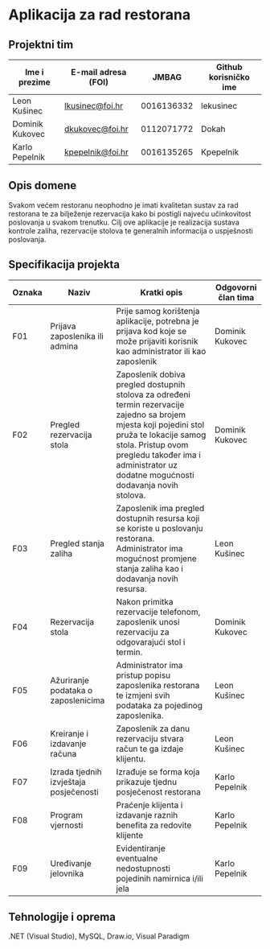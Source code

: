 # Aplikacija za rad restorana

## Projektni tim

Ime i prezime | E-mail adresa (FOI) | JMBAG | Github korisničko ime
------------  | ------------------- | ----- | ---------------------
Leon Kušinec  | lkusinec@foi.hr  | 0016136332 | lekusinec
Dominik Kukovec | dkukovec@foi.hr | 0112071772 | Dokah
Karlo Pepelnik | kpepelnik@foi.hr | 0016135265 | Kpepelnik

## Opis domene
Svakom većem restoranu neophodno je imati kvalitetan sustav za rad restorana te za bilježenje rezervacija kako bi postigli najveću učinkovitost poslovanja u svakom trenutku.
Cilj ove aplikacije je realizacija sustava kontrole zaliha, rezervacije stolova te generalnih informacija o uspješnosti poslovanja.

## Specifikacija projekta
Oznaka | Naziv | Kratki opis | Odgovorni član tima
------ | ----- | ----------- | -------------------
F01 | Prijava zaposlenika ili admina | Prije samog korištenja aplikacije, potrebna je prijava kod koje se može prijaviti korisnik kao administrator ili kao zaposlenik | Dominik Kukovec
F02 | Pregled rezervacija stola | Zaposlenik dobiva pregled dostupnih stolova za određeni termin rezervacije zajedno sa brojem mjesta koji pojedini stol pruža te lokacije samog stola. Pristup ovom pregledu također ima i administrator uz dodatne mogućnosti dodavanja novih stolova. | Dominik Kukovec
F03 | Pregled stanja zaliha | Zaposlenik ima pregled dostupnih resursa koji se koriste u poslovanju restorana. Administrator ima mogućnost promjene stanja zaliha kao i dodavanja novih resursa. | Leon Kušinec
F04 | Rezervacija stola | Nakon primitka rezervacije telefonom, zaposlenik unosi rezervaciju za odgovarajući stol i termin. | Dominik Kukovec
F05 | Ažuriranje podataka o zaposlenicima | Administrator ima pristup popisu zaposlenika restorana te izmjeni svih podataka za pojedinog zaposlenika. | Leon Kušinec
F06 | Kreiranje i izdavanje računa | Zaposlenik za danu rezervaciju stvara račun te ga izdaje klijentu. | Leon Kušinec
F07 | Izrada tjednih izvještaja posječenosti | Izrađuje se forma koja prikazuje tjednu posječenost restorana | Karlo Pepelnik
F08 | Program vjernosti | Praćenje klijenta i izdavanje raznih benefita za redovite klijente | Karlo Pepelnik
F09 | Uređivanje jelovnika | Evidentiranje eventualne nedostupnosti pojedinih namirnica i/ili jela | Karlo Pepelnik
## Tehnologije i oprema
.NET (Visual Studio), MySQL, Draw.io, Visual Paradigm
